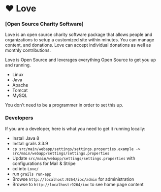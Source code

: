 
# ♥ Love

### [Open Source Charity Software]

Love is an open source charity software package that allows people and organizations to setup a customized site within minutes. You can manage content, and donations. Love can accept individual donations as well as monthly contributions. 

Love is Open Source and leverages everything Open Source to get you up and running.

* Linux
* Java
* Apache
* Tomcat
* MySQL

You don't need to be a programmer in order to set this up.


### Developers

If you are a developer, here is what you need to get it running locally: 

* Install Java 8
* Install grails 3.3.9
* `cp src/main/webapp/settings/settings.properties.example -> src/main/webapp/settings/settings.properties`
* Update `src/main/webapp/settings/settings.properties` with configurations for Mail & Stripe
* cd into `Love/`
* run `grails run-app`
* Browse `http://localhost:9264/ioc/admin`  for administration
* Browse to `http://localhost:9264/ioc` to see home page content


